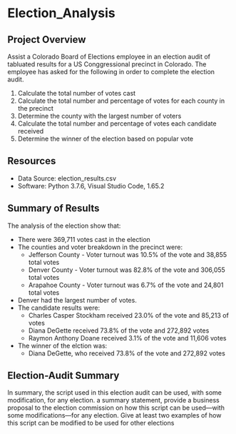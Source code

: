 # Election_Analysis
## Project Overview
Assist a Colorado Board of Elections employee in an election audit of tabluated results for a US Conggressional precinct in Colorado. The employee has asked for the following in order to complete the election audit.
1. Calculate the total number of votes cast
2. Calculate the total number and percentage of votes for each county in the precinct
3. Determine the county with the largest number of voters
4. Calculate the total number and percentage of votes each candidate received
6. Determine the winner of the election based on popular vote
## Resources
* Data Source: election_results.csv
* Software: Python 3.7.6, Visual Studio Code, 1.65.2
## Summary of Results
The analysis of the election show that:

* There were 369,711 votes cast in the election
* The counties and voter breakdown in the precinct were:
  * Jefferson County - Voter turnout was 10.5% of the vote and 38,855 total votes
  * Denver County - Voter turnout was 82.8% of the vote and 306,055 total votes
  * Arapahoe County - Voter turnout was 6.7% of the vote and 24,801 total votes
* Denver had the largest number of votes.
* The candidate results were:
  * Charles Casper Stockham received 23.0% of the vote and 85,213 of votes
  * Diana DeGette received 73.8% of the vote and 272,892 votes
  * Raymon Anthony Doane received 3.1% of the vote and 11,606 votes
* The winner of the elction was:
  * Diana DeGette, who received 73.8% of the vote and 272,892 votes
## Election-Audit Summary
In summary, the script used in this election audit can be used, with some modification, for any election. 
a summary statement, provide a business proposal to the election commission on how this script can be used—with some modifications—for any election. Give at least two examples of how this script can be modified to be used for other elections

